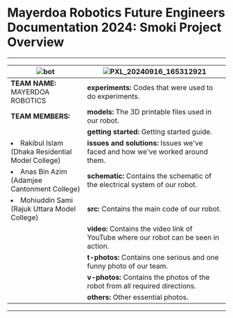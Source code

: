 # Mayerdoa Robotics Future Engineers Documentation 2024: Smoki Project Overview
<u>    </u>

---



| ![bot](https://github.com/user-attachments/assets/08601b9d-fa28-4cfd-aa6c-960e2666ef5a) | ![PXL_20240916_165312921](https://github.com/user-attachments/assets/add6315b-c7b9-423c-a3e3-f3b21e9102ac) | 
|--------------------------------------------------------------|--------------------------------------------------------------| 
| **TEAM NAME:** MAYERDOA ROBOTICS                             | **experiments:** Codes that were used to do experiments.    | 
| **TEAM MEMBERS:**                                            | **models:** The 3D printable files used in our robot.       | 
| <ul>                                                       | **getting started:** Getting started guide.                 | 
| <li>Rakibul Islam (Dhaka Residential Model College)</li>  | **issues and solutions:** Issues we've faced and how we've worked around them. | 
| <li>Anas Bin Azim (Adamjee Cantonment College)</li>       | **schematic:** Contains the schematic of the electrical system of our robot. | 
| <li>Mohiuddin Sami (Rajuk Uttara Model College)</li>      | **src:** Contains the main code of our robot.               | 
| </ul>                                                      | **video:** Contains the video link of YouTube where our robot can be seen in action. | 
|                                                            | **t-photos:** Contains one serious and one funny photo of our team. | 
|                                                            | **v-photos:** Contains the photos of the robot from all required directions. | 
|                                                            | **others:** Other essential photos.                          |



<u>  </u>

---


